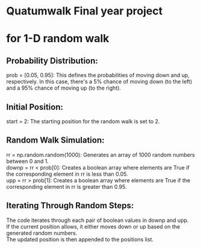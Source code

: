 # Quatumwalk Final year project

# for 1-D random walk

## Probability Distribution:
prob = [0.05, 0.95]: This defines the probabilities of moving down and up, respectively. In this case, there's a 5% chance of moving down (to the left) and a 95% chance of moving up (to the right).<br>

## Initial Position:
start = 2: The starting position for the random walk is set to 2.<br>

## Random Walk Simulation:
rr = np.random.random(1000): Generates an array of 1000 random numbers between 0 and 1.<br>
downp = rr < prob[0]: Creates a boolean array where elements are True if the corresponding element in rr is less than 0.05.<br>
upp = rr > prob[1]: Creates a boolean array where elements are True if the corresponding element in rr is greater than 0.95.<br>

## Iterating Through Random Steps:
The code iterates through each pair of boolean values in downp and upp.<br>
If the current position allows, it either moves down or up based on the generated random numbers.<br>
The updated position is then appended to the positions list.<br>
